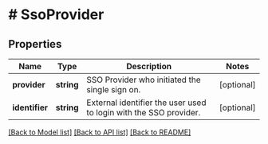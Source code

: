 # # SsoProvider

## Properties

Name | Type | Description | Notes
------------ | ------------- | ------------- | -------------
**provider** | **string** | SSO Provider who initiated the single sign on. | [optional] 
**identifier** | **string** | External identifier the user used to login with the SSO provider. | [optional] 

[[Back to Model list]](../../README.md#documentation-for-models) [[Back to API list]](../../README.md#documentation-for-api-endpoints) [[Back to README]](../../README.md)


